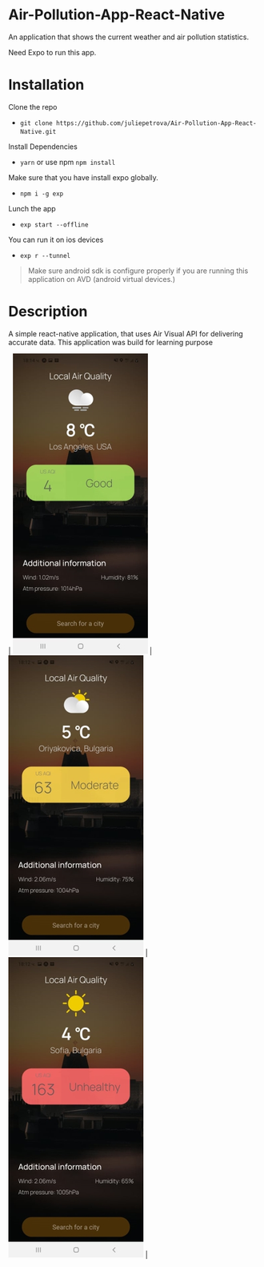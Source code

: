 # Air-Pollution-App-React-Native
An application that shows the current weather and air pollution statistics.

Need Expo to run this app.

# Installation
Clone the repo
*  ``` git clone https://github.com/juliepetrova/Air-Pollution-App-React-Native.git ```

Install Dependencies
 * ``` yarn ```   or use npm    ``` npm install ```

Make sure that you have install expo globally.

* ``` npm i -g exp ```

Lunch the app
* ``` exp start --offline ```

You can run it on ios devices
* ``` exp r --tunnel ```

> Make sure android sdk is configure
> properly if you are running this
> application on AVD (android virtual devices.)

# Description

A simple react-native application, that uses Air Visual API for delivering accurate data. This application was build for learning purpose

| ![](assets/img1.jpg)  | ![](assets/img2.jpg)  | ![](assets/img3.jpg)  |
